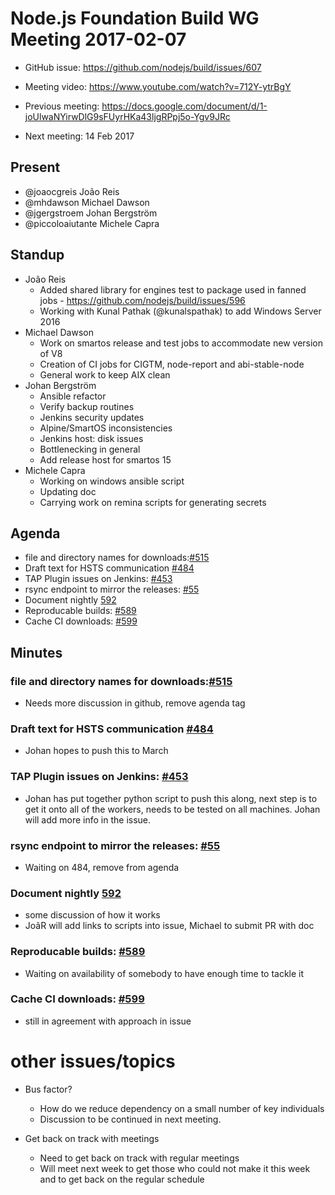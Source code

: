# Node.js Foundation Build WG Meeting 2017-02-07

* GitHub issue: https://github.com/nodejs/build/issues/607
* Meeting video: https://www.youtube.com/watch?v=712Y-ytrBgY

* Previous meeting: https://docs.google.com/document/d/1-joUlwaNYirwDlG9sFUyrHKa43ljgRPpj5o-Ygv9JRc

* Next meeting: 14 Feb 2017


## Present

* @joaocgreis João Reis 
* @mhdawson   Michael Dawson
* @jgergstroem Johan Bergström
* @piccoloaiutante Michele Capra

## Standup

* João Reis 
  * Added shared library for engines test to package
    used in fanned jobs - https://github.com/nodejs/build/issues/596
  * Working with Kunal Pathak (@kunalspathak) to add Windows Server 2016
* Michael Dawson
  * Work on smartos release and test jobs to accommodate new version of V8
  * Creation of CI jobs for CIGTM, node-report and abi-stable-node
  * General work to keep AIX clean
* Johan Bergström
  * Ansible refactor
  * Verify backup routines
  * Jenkins security updates
  * Alpine/SmartOS inconsistencies
  * Jenkins host: disk issues
  * Bottlenecking in general
  * Add release host for smartos 15
* Michele Capra
  * Working on windows ansible script
  * Updating doc
  * Carrying work on remina scripts for generating secrets

## Agenda

* file and directory names for downloads:[#515](https://github.com/nodejs/build/issues/515)
* Draft text for HSTS communication [#484](https://github.com/nodejs/build/issues/484)
* TAP Plugin issues on Jenkins: [#453](https://github.com/nodejs/build/issues/453)
* rsync endpoint to mirror the releases: [#55](https://github.com/nodejs/build/issues/55)
* Document nightly [592](https://github.com/nodejs/build/issues/593)
* Reproducable builds: [#589](https://github.com/nodejs/build/issues/589)
* Cache CI downloads: [#599](https://github.com/nodejs/build/issues/599)

## Minutes

### file and directory names for downloads:[#515](https://github.com/nodejs/build/issues/515)
* Needs more discussion in github, remove agenda tag

### Draft text for HSTS communication [#484](https://github.com/nodejs/build/issues/484)
* Johan hopes to push this to March

### TAP Plugin issues on Jenkins: [#453](https://github.com/nodejs/build/issues/453)
* Johan has put together python script to push this along,
  next step is to get it onto all of the workers, needs to
  be tested on all machines. Johan will add more
  info in the issue.

### rsync endpoint to mirror the releases: [#55](https://github.com/nodejs/build/issues/55)
* Waiting on 484, remove from agenda

### Document nightly [592](https://github.com/nodejs/build/issues/593)
* some discussion of how it works
* JoãR will add links to scripts into issue, Michael to submit PR with doc

### Reproducable builds: [#589](https://github.com/nodejs/build/issues/589)
* Waiting on availability of somebody to have enough time to tackle it

### Cache CI downloads: [#599](https://github.com/nodejs/build/issues/599)
* still in agreement with approach in issue

# other issues/topics

* Bus factor?
  * How do we reduce dependency on a small number of key individuals
  * Discussion to be continued in next meeting.

* Get back on track with meetings
  * Need to get back on track with regular meetings
  * Will meet next week to get those who could not make it this week
    and to get back on the regular schedule


